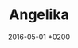 ---
# No tocar
layout: gallery

# Título en la página /sesiones
title:  "Angelika"

# Subtítulo junto al título 
info: "Sesión fantastica con Angelika!"

# Carpeta donde buscará las imágenes en /images/. Debe tener el mismo nombre y sin espacios
images: angelika

# Enlace personalizado ej: ariadnaballestar.com/sesiones/NOMBRESESION
permalink: /angelika

# Información detallada sobre la sesión
informacion: "Lorem ipsum dolor sit amet, mei mollis voluptua at. In qui fugit assum, ex pri sanctus accusamus moderatius, sit eu probo graece hendrerit. Graeco appareat per id, ne primis volumus delectus pro. Melius mediocrem comprehensam mei ei, fugit facilisi honestatis eu eum, mel stet putent essent et. Duo malorum evertitur ei, per quando euripidis moderatius ad. His te probatus maluisset concludaturque, verterem forensibus in has."

# Fecha sesión
date:   2016-05-01 +0200

---